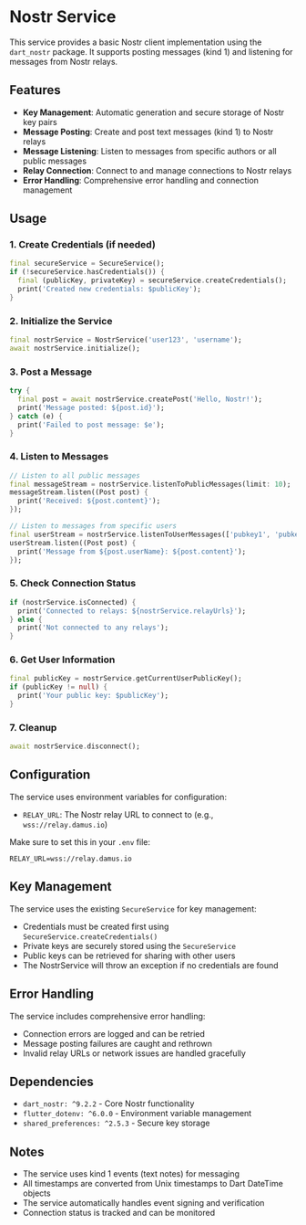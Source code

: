 # Nostr Service

This service provides a basic Nostr client implementation using the `dart_nostr` package. It supports posting messages (kind 1) and listening for messages from Nostr relays.

## Features

- **Key Management**: Automatic generation and secure storage of Nostr key pairs
- **Message Posting**: Create and post text messages (kind 1) to Nostr relays
- **Message Listening**: Listen to messages from specific authors or all public messages
- **Relay Connection**: Connect to and manage connections to Nostr relays
- **Error Handling**: Comprehensive error handling and connection management

## Usage

### 1. Create Credentials (if needed)

```dart
final secureService = SecureService();
if (!secureService.hasCredentials()) {
  final (publicKey, privateKey) = secureService.createCredentials();
  print('Created new credentials: $publicKey');
}
```

### 2. Initialize the Service

```dart
final nostrService = NostrService('user123', 'username');
await nostrService.initialize();
```

### 3. Post a Message

```dart
try {
  final post = await nostrService.createPost('Hello, Nostr!');
  print('Message posted: ${post.id}');
} catch (e) {
  print('Failed to post message: $e');
}
```

### 4. Listen to Messages

```dart
// Listen to all public messages
final messageStream = nostrService.listenToPublicMessages(limit: 10);
messageStream.listen((Post post) {
  print('Received: ${post.content}');
});

// Listen to messages from specific users
final userStream = nostrService.listenToUserMessages(['pubkey1', 'pubkey2']);
userStream.listen((Post post) {
  print('Message from ${post.userName}: ${post.content}');
});
```

### 5. Check Connection Status

```dart
if (nostrService.isConnected) {
  print('Connected to relays: ${nostrService.relayUrls}');
} else {
  print('Not connected to any relays');
}
```

### 6. Get User Information

```dart
final publicKey = nostrService.getCurrentUserPublicKey();
if (publicKey != null) {
  print('Your public key: $publicKey');
}
```

### 7. Cleanup

```dart
await nostrService.disconnect();
```

## Configuration

The service uses environment variables for configuration:

- `RELAY_URL`: The Nostr relay URL to connect to (e.g., `wss://relay.damus.io`)

Make sure to set this in your `.env` file:

```
RELAY_URL=wss://relay.damus.io
```

## Key Management

The service uses the existing `SecureService` for key management:

- Credentials must be created first using `SecureService.createCredentials()`
- Private keys are securely stored using the `SecureService`
- Public keys can be retrieved for sharing with other users
- The NostrService will throw an exception if no credentials are found

## Error Handling

The service includes comprehensive error handling:

- Connection errors are logged and can be retried
- Message posting failures are caught and rethrown
- Invalid relay URLs or network issues are handled gracefully

## Dependencies

- `dart_nostr: ^9.2.2` - Core Nostr functionality
- `flutter_dotenv: ^6.0.0` - Environment variable management
- `shared_preferences: ^2.5.3` - Secure key storage

## Notes

- The service uses kind 1 events (text notes) for messaging
- All timestamps are converted from Unix timestamps to Dart DateTime objects
- The service automatically handles event signing and verification
- Connection status is tracked and can be monitored
